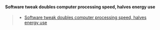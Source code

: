 #### Software tweak doubles computer processing speed, halves energy use
>- [Software tweak doubles computer processing speed, halves energy use](https://newatlas.com/computers/smht-parallel-processing/)